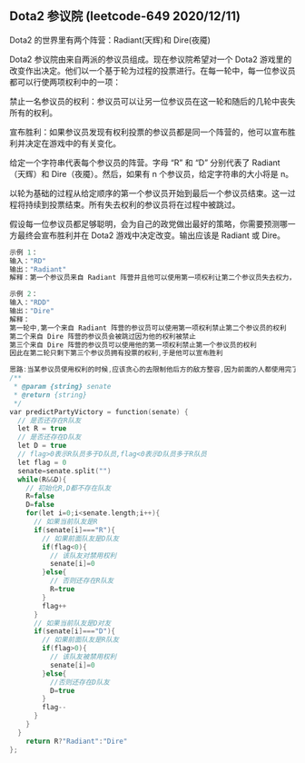 
## Dota2 参议院 (leetcode-649 2020/12/11)

Dota2 的世界里有两个阵营：Radiant(天辉)和 Dire(夜魇)

Dota2 参议院由来自两派的参议员组成。现在参议院希望对一个 Dota2 游戏里的改变作出决定。他们以一个基于轮为过程的投票进行。在每一轮中，每一位参议员都可以行使两项权利中的一项：

禁止一名参议员的权利：参议员可以让另一位参议员在这一轮和随后的几轮中丧失所有的权利。

宣布胜利：如果参议员发现有权利投票的参议员都是同一个阵营的，他可以宣布胜利并决定在游戏中的有关变化。

给定一个字符串代表每个参议员的阵营。字母 “R” 和 “D” 分别代表了 Radiant（天辉）和 Dire（夜魇）。然后，如果有 n 个参议员，给定字符串的大小将是 n。

以轮为基础的过程从给定顺序的第一个参议员开始到最后一个参议员结束。这一过程将持续到投票结束。所有失去权利的参议员将在过程中被跳过。

假设每一位参议员都足够聪明，会为自己的政党做出最好的策略，你需要预测哪一方最终会宣布胜利并在 Dota2 游戏中决定改变。输出应该是 Radiant 或 Dire。

```h
示例 1：
输入："RD"
输出："Radiant"
解释：第一个参议员来自 Radiant 阵营并且他可以使用第一项权利让第二个参议员失去权力，因此第二个参议员将被跳过因为他没有任何权利。然后在第二轮的时候，第一个参议员可以宣布胜利，因为他是唯一一个有投票权的人

示例 2：
输入："RDD"
输出："Dire"
解释：
第一轮中,第一个来自 Radiant 阵营的参议员可以使用第一项权利禁止第二个参议员的权利
第二个来自 Dire 阵营的参议员会被跳过因为他的权利被禁止
第三个来自 Dire 阵营的参议员可以使用他的第一项权利禁止第一个参议员的权利
因此在第二轮只剩下第三个参议员拥有投票的权利,于是他可以宣布胜利

```

```h
思路:当某参议员使用权利的时候,应该贪心的去限制他后方的敌方整容,因为前面的人都使用完了,不会对结果造成任何影响.对队列不断进行循环,限制权利,如果某一方队友全部被限制,则结束
/**
 * @param {string} senate
 * @return {string}
 */
var predictPartyVictory = function(senate) {
  // 是否还存在R队友
  let R = true
  // 是否还存在D队友
  let D = true
  // flag>0表示R队员多于D队员,flag<0表示D队员多于R队员
  let flag = 0
  senate=senate.split("")
  while(R&&D){
    // 初始化R,D都不存在队友
    R=false
    D=false
    for(let i=0;i<senate.length;i++){
      // 如果当前队友是R
      if(senate[i]==="R"){
        // 如果前面队友是D队友
        if(flag<0){
          // 该队友对禁用权利
          senate[i]=0
        }else{
          // 否则还存在R队友
          R=true
        }
        flag++
      }
      // 如果当前队友是D对友
      if(senate[i]==="D"){
        // 如果前面队友是R队友
        if(flag>0){
          // 该队友被禁用权利
          senate[i]=0
        }else{
          //否则还存在D队友
          D=true
        }
        flag--
      }
    }
  }
    return R?"Radiant":"Dire"
};
```
